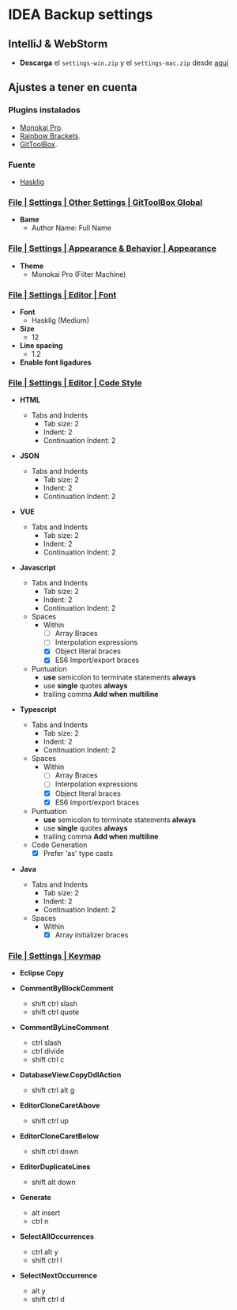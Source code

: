 # IDEA Backup settings
## IntelliJ & WebStorm

* **Descarga** el `settings-win.zip` y el `settings-mac.zip` desde [aquí](https://github.com/ekzGuille/intellij-settings/releases)

## Ajustes a tener en cuenta

### **Plugins instalados**
* [Monokai Pro](https://plugins.jetbrains.com/plugin/13643-monokai-pro-theme/).
* [Rainbow Brackets](https://plugins.jetbrains.com/plugin/10080-rainbow-brackets).
* [GitToolBox](https://plugins.jetbrains.com/plugin/7499-gittoolbox).

### **Fuente**
* [Hasklig](https://github.com/i-tu/Hasklig/)

### [File | Settings | Other Settings | GitToolBox Global](jetbrains://WebStorm/settings?name=Other+Settings--GitToolBox+Global)
* **Bame**
  * Author Name: Full Name

### [File | Settings | Appearance & Behavior | Appearance](jetbrains://WebStorm/settings?name=Appearance+%26+Behavior--Appearance)
* **Theme**
  * Monokai Pro (Filter Machine)

### [File | Settings | Editor | Font](jetbrains://WebStorm/settings?name=Editor--Font)
* **Font**
  * Hasklig (Medium)
* **Size**
  * 12
* **Line spacing**
  * 1.2
* **Enable font ligadures**

### [File | Settings | Editor | Code Style](jetbrains://WebStorm/settings?name=Editor--Code+Style)
* **HTML**
  * Tabs and Indents
     * Tab size: 2
     * Indent: 2 
     * Continuation Indent: 2
     
* **JSON**
  * Tabs and Indents
     * Tab size: 2
     * Indent: 2 
     * Continuation Indent: 2
     
* **VUE**
  * Tabs and Indents
     * Tab size: 2
     * Indent: 2 
     * Continuation Indent: 2
     
* **Javascript**
  * Tabs and Indents
     * Tab size: 2
     * Indent: 2 
     * Continuation Indent: 2
   * Spaces
     * Within
       * [ ] Array Braces
       * [ ] Interpolation expressions
       * [x] Object literal braces
       * [x] ES6 Import/export braces
   * Puntuation
     * **use** semicolon to terminate statements **always**
     * use **single** quotes **always**
     * trailing comma **Add when multiline**

* **Typescript**
  * Tabs and Indents
     * Tab size: 2
     * Indent: 2 
     * Continuation Indent: 2
   * Spaces
     * Within
       * [ ] Array Braces
       * [ ] Interpolation expressions
       * [x] Object literal braces
       * [x] ES6 Import/export braces
   * Puntuation
     * **use** semicolon to terminate statements **always**
     * use **single** quotes **always**
     * trailing comma **Add when multiline**
   * Code Generation
     * [x] Prefer 'as' type casts

* **Java**
  * Tabs and Indents
     * Tab size: 2
     * Indent: 2 
     * Continuation Indent: 2
  * Spaces
     * Within
       * [x] Array initializer braces 

### [File | Settings | Keymap](jetbrains://WebStorm/settings?name=Keymap)
* **Eclipse Copy**
* **CommentByBlockComment**
  * shift ctrl slash
  * shift ctrl quote

* **CommentByLineComment**
  * ctrl slash
  * ctrl divide
  * shift ctrl c

* **DatabaseView.CopyDdlAction**
  * shift ctrl alt g

* **EditorCloneCaretAbove**
  * shift ctrl up

* **EditorCloneCaretBelow**
  * shift ctrl down

* **EditorDuplicateLines**
  * shift alt down

* **Generate**
  * alt insert
  * ctrl n

* **SelectAllOccurrences**
  * ctrl alt y
  * shift ctrl l

* **SelectNextOccurrence**
  * alt y
  * shift ctrl d
